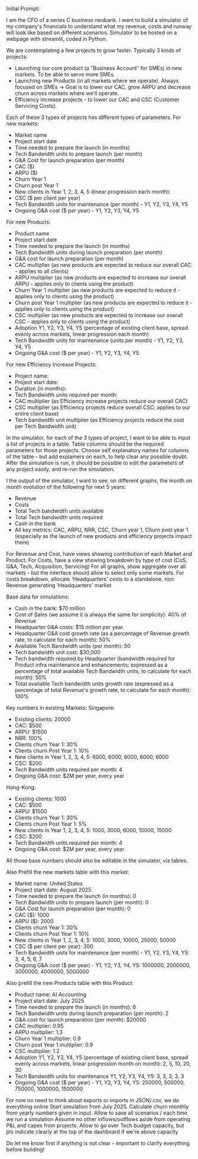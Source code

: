Initial Prompt: 

I am the CFO of a series C business neobank. I want to build a simulator of my company's financials to understand what my revenue, costs and runway will look like based on different scenarios. 
Simulator to be hosted on a webpage with streamlit, coded in Python.
 
We are contemplating a few projects to grow faster. Typically 3 kinds of projects:
- Launching our core product (a "Business Account" for SMEs) in new markets. To be able to serve more SMEs.
- Launching new Products (in all markets where we operate). Always focused on SMEs -> Goal is to lower our CAC, grow ARPU and decrease churn across markets where we'll operate.
- Efficiency increase projects - to lower our CAC and CSC (Customer Servicing Costs). 

Each of these 3 types of projects has different types of parameters.
For new markets: 
- Market name
- Project start date
- Time needed to prepare the launch (in months)
- Tech Bandwidth units to prepare launch (per month)
- G&A Cost for launch preparation (per month)
- CAC ($)
- ARPU ($)
- Churn Year 1
- Churn post Year 1 
- New clients in Year 1, 2, 3, 4, 5 (linear progression each month):
- CSC ($ per client per year)
- Tech Bandwidth units for maintenance (per month) - Y1, Y2, Y3, Y4, Y5
- Ongoing G&A cost ($ per year) - Y1, Y2, Y3, Y4, Y5

For new Products:
- Product name
- Project start date
- Time needed to prepare the launch (in months)
- Tech Bandwidth units during launch preparation (per month)
- G&A cost for launch preparation (per month)
- CAC multiplier (as new products are expected to reduce our overall CAC - applies to all clients)
- ARPU multiplier (as new products are expected to increase our overall ARPU - applies only to clients using the product)
- Churn Year 1 multiplier (as new products are expected to reduce it - applies only to clients using the product)
- Churn post Year 1 multiplier (as new products are expected to reduce it - applies only to clients using the product)
- CSC multiplier (as new products are expected to increase our overall CSC - applies only to clients using the product)
- Adoption Y1, Y2, Y3, Y4, Y5 (percentage of existing client base, spread evenly across markets, linear progression each month)
- Tech Bandwidth units for maintenance (units per month) - Y1, Y2, Y3, Y4, Y5
- Ongoing G&A cost ($ per year) - Y1, Y2, Y3, Y4, Y5

For new Efficiency Increase Projects:
- Project name:
- Project start date:
- Duration (in months):
- Tech Bandwidth units required per month:
- CAC multiplier (as Efficiency increase projects reduce our overall CAC)
- CSC multiplier (as Efficiency projects reduce overall CSC; applies to our entire client base)
- Tech bandwidth unit multiplier (as Efficiency projects reduce the cost per Tech Bandwidth unit)

In the simulator, for each of the 3 types of project, I want to be able to input a list of projects in a table. Table columns should be the required parameters for those projects. Choose self explanatory names for columns of the table - but add explainers on each, to help clear any possible doubt.
After the simulation is run, it should be possible to edit the parameters of any project easily, and re-run the simulation.

I the output of the simulator, I want to see, on different graphs, the month on month evolution of the following for next 5 years:
- Revenue
- Costs 
- Total Tech bandwidth units available
- Total Tech bandwidth units required
- Cash in the bank 
- All key metrics: CAC, ARPU, NRR, CSC, Churn year 1, Churn post year 1 (especially as the launch of new products and efficiency projects impact them)

For Revenue and Cost, have views showing contribution of each Market and Product.
For Costs, have a view showing breakdown by type of cost (CoS, G&A, Tech, Acquisition, Servicing)
For all graphs, show aggregate over all markets - but the interface should allow to select only some markets. For costs breakdown, allocate 'Headquarters' costs to a standalone, non Revenue generating 'Headquarters' market 

Base data for simulations:

- Cash in the bank: $70 million
- Cost of Sales (we assume it is always the same for simplicity): 40% of Revenue
- Headquarter G&A costs: $15 million per year. 
- Headquarter G&A cost growth rate (as a percentage of Revenue growth rate, to calculate for each month): 50%
- Available Tech Bandwidth units (per month): 50 
- Tech bandwidth unit cost: $30,000  
- Tech bandwidth required by Headquarter (bandwidth required for Product infra maintenance and enhancements; expressed as a percentage of total available Tech Bandwidth units, to calculate for each month): 50% 
- Total available Tech bandwidth units growth rate (expressed as a percentage of total Revenue's growth rate, to calculate for each month):  100%

Key numbers in existing Markets: 
Singapore:
- Existing clients: 20000
- CAC: $500
- ARPU: $1500
- NRR: 100%
- Clients churn Year 1: 30% 
- Clients churn Post Year 1: 10%
- New clients in Year 1, 2, 3, 4, 5: 6000, 6000, 6000, 6000, 6000
- CSC: $200
- Tech Bandwidth units required per month: 4
- Ongoing G&A cost: $2M per year, every year

Hong-Kong:
- Existing clients: 1000
- CAC: $500
- ARPU: $1500
- Clients churn Year 1: 30% 
- Clients churn Post Year 1: 5%
- New clients in Year 1, 2, 3, 4, 5: 1000, 3000, 6000, 10000, 15000
- CSC: $200
- Tech Bandwidth units required per month: 4
- Ongoing G&A cost: $2M per year, every year

All those base numbers should also be editable in the simulator, via tables.

Also Prefill the new markets table with this market: 
- Market name: United States
- Project start date: August 2025
- Time needed to prepare the launch (in months): 0
- Tech Bandwidth units to prepare launch (per month): 0
- G&A Cost for launch preparation (per month): 0
- CAC ($): 1000
- ARPU ($): 2000
- Clients churn Year 1: 30% 
- Clients churn Post Year 1: 10%
- New clients in Year 1, 2, 3, 4, 5: 1000, 3000, 10000, 25000, 50000
- CSC ($ per client per year): 300
- Tech Bandwidth units for maintenance (per month) - Y1, Y2, Y3, Y4, Y5: 3, 4, 5, 6, 7
- Ongoing G&A cost ($ per year) - Y1, Y2, Y3, Y4, Y5: 1000000, 2000000, 3000000, 4000000, 5000000

Also prefill the new Products table with this Product: 
- Product name: AI Accounting
- Project start date: July 2025
- Time needed to prepare the launch (in months): 6
- Tech Bandwidth units during launch preparation (per month): 2
- G&A cost for launch preparation (per month): $20000
- CAC multiplier: 0.95
- ARPU multiplier: 1.3
- Churn Year 1 multiplier: 0.9
- Churn post Year 1 multiplier: 0.9
- CSC multiplier: 1.2
- Adoption Y1, Y2, Y3, Y4, Y5 (percentage of existing client base, spread evenly across markets, linear progression month on month): 2, 5, 10, 20, 30
- Tech Bandwidth units for maintenance Y1, Y2, Y3, Y4, Y5: 3, 3, 3, 3, 3
- Ongoing G&A cost ($ per year) - Y1, Y2, Y3, Y4, Y5: 250000, 500000, 750000, 1000000, 1500000 

For now no need to think about exports or imports in JSON/.csv, we do everything online
Start simulation from July 2025.
Calculate churn monthly from yearly numbers given in input.
Allow to save all scenarios / each time we run a simulation
Assume no other inflows/outflows aside from operating P&L and capex from projects.
Allow to go over Tech budget capacity, but pls indicate clearly at the top of the dashboard if we're above capacity

Do let me know first if anything is not clear - important to clarify everything before building!
